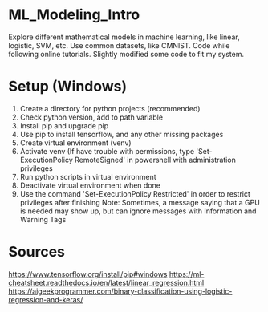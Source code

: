 # ML_Modeling_Intro

Explore different mathematical models in machine learning, like linear, logistic, SVM, etc.
Use common datasets, like CMNIST. Code while following online tutorials. Slightly modified some code to fit my system.

# Setup (Windows)
1. Create a directory for python projects (recommended)
2. Check python version, add to path variable
3. Install pip and upgrade pip
4. Use pip to install tensorflow, and any other missing packages
5. Create virtual environment (venv)
6. Activate venv (If have trouble with permissions, type 'Set-ExecutionPolicy RemoteSigned' in powershell with administration privileges
7. Run python scripts in virtual environment
8. Deactivate virtual environment when done
9. Use the command 'Set-ExecutionPolicy Restricted' in order to restrict privileges after finishing
Note: Sometimes, a message saying that a GPU is needed may show up, but can ignore messages with Information and Warning Tags

# Sources

https://www.tensorflow.org/install/pip#windows
https://ml-cheatsheet.readthedocs.io/en/latest/linear_regression.html
https://aigeekprogrammer.com/binary-classification-using-logistic-regression-and-keras/
